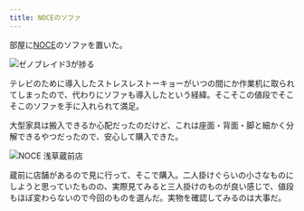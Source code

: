 ```yaml
---
title: NOCEのソファ
---
```

部屋に[NOCE](https://www.noce.co.jp/)のソファを置いた。

![](https://lh6.googleusercontent.com/gkbzwZfp1FxpFX-52wwzhO8UGdUZ1E_18F3cgVhk-Jh4SOXPZlRMypOmoW0zBRQYThMD7GbyrLH-mXs7lsEO6vKhIGRnfb6awL51MstAMmEjEKW_VuBga7gGQXtPX7JST8MgVrdDnjmdYGXrBIPaTxA "ゼノブレイド3が捗る")

テレビのために導入したストレスレストーキョーがいつの間にか作業机に取られてしまったので、代わりにソファも導入したという経緯。そこそこの値段でそこそこのソファを手に入れられて満足。

大型家具は搬入できるか心配だったのだけど、これは座面・背面・脚と細かく分解できるやつだったので、安心して購入できた。

![](https://lh4.googleusercontent.com/rBWACFBFs__SR1-Y-yyxY6nOBeR52Wd_3F7l-3MHIVHCKuLI7kEYnQ30LdrI4hCuuOEBuhcjkHRudcN9ieJK7hn9NrIOr1sA_yQix8Fptl9yxPjlux0GtekIS_7uV5bCyiwN2nMWetq4_EpzXV-NHlw "NOCE 浅草蔵前店")

蔵前に店舗があるので見に行って、そこで購入。二人掛けぐらいの小さなものにしようと思っていたものの、実際見てみると三人掛けのものが良い感じで、値段もほぼ変わらないので今回のものを選んだ。実物を確認してみるのは大事だ。
